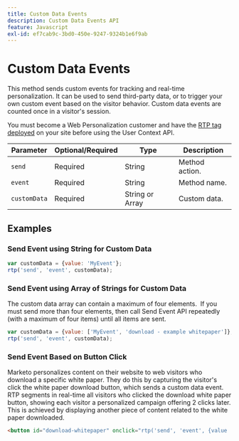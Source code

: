 ```yaml
---
title: Custom Data Events
description: Custom Data Events API
feature: Javascript
exl-id: ef7cab9c-3bd0-450e-9247-9324b1e6f9ab
---
```

# Custom Data Events

This method sends custom events for tracking and real-time personalization. It can be used to send third-party data, or to trigger your own custom event based on the visitor behavior. Custom data events are counted once in a visitor's session.

You must become a Web Personalization customer and have the [RTP tag deployed](https://experienceleague.adobe.com/en/docs/marketo/using/product-docs/web-personalization/rtp-tag-implementation/deploy-the-rtp-javascript) on your site before using the User Context API.

| Parameter | Optional/Required | Type | Description |
|---|---|---|---|
| `send` | Required | String | Method action. |
| `event` | Required | String | Method name. |
| `customData` | Required | String or Array | Custom data. |

## Examples

### Send Event using String for Custom Data

```javascript
var customData = {value: 'MyEvent'};
rtp('send', 'event', customData);
```

### Send Event using Array of Strings for Custom Data

The custom data array can contain a maximum of four elements.  If you must send more than four elements, then call Send Event API repeatedly (with a maximum of four items) until all items are sent.

```javascript
var customData = {value: ['MyEvent', 'download - example whitepaper']};
rtp('send', 'event', customData);
```

### Send Event Based on Button Click

Marketo personalizes content on their website to web visitors who download a specific white paper. They do this by capturing the visitor's click the white paper download button, which sends a custom data event. RTP segments in real-time all visitors who clicked the download white paper button, showing each visitor a personalized campaign offering 2 clicks later. This is achieved by displaying another piece of content related to the white paper downloaded.

```html
<button id="download-whitepaper" onclick="rtp('send', 'event', {value :'download - example whitepaper'})">Download</button>
```
